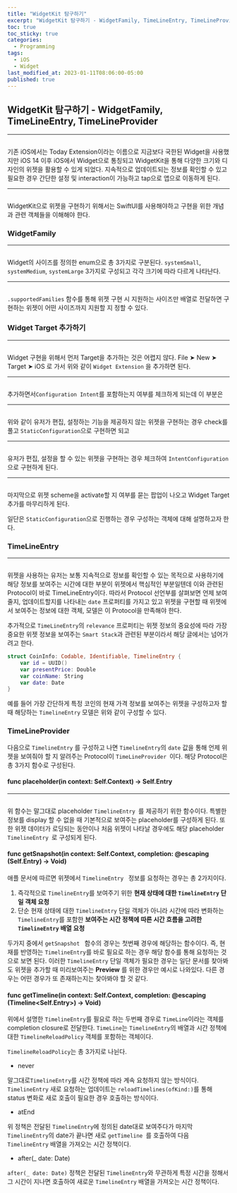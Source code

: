 ```yaml
---
title: "WidgetKit 탐구하기"
excerpt: "WidgetKit 탐구하기 - WidgetFamily, TimeLineEntry, TimeLineProvider"
toc: true
toc_sticky: true
categories:
  - Programming
tags:
  - iOS
  - Widget
last_modified_at: 2023-01-11T08:06:00-05:00
published: true
---
```


## WidgetKit 탐구하기 - WidgetFamily, TimeLineEntry, TimeLineProvider

<hr>

<center>
<figure>
<img src="/assets/images/widgetkit_1.webp" alt="">
<figcaption></figcaption>
</figure>
</center>

기존 iOS에서는 Today Extension이라는 이름으로 지금보다 국한된 Widget을 사용했지만 iOS 14 이후 iOS에서 Widget으로 통칭되고 WidgetKit을 통해 다양한 크기와 디자인의 위젯을 활용할 수 있게 되었다. 지속적으로 업데이트되는 정보를 확인할 수 있고 필요한 경우 간단한 설정 및 interaction이 가능하고 tap으로 앱으로 이동하게 된다.

<hr>

<center>
<figure>
<img src="/assets/images/widgetkit_2.png" alt="">
<figcaption></figcaption>
</figure>
</center>

WidgetKit으로 위젯을 구현하기 위해서는 SwiftUI를 사용해야하고 구현을 위한 개념과 관련 객체들을 이해해야 한다.

### WidgetFamily

<hr>

<center>
<figure>
<img src="/assets/images/widgetkit_3.png" alt="">
<figcaption></figcaption>
</figure>
</center>

Widget의 사이즈를 정의한 enum으로 총 3가지로 구분된다. `systemSmall`, `systemMedium`, `systemLarge` 3가지로 구성되고 각각 크기에 따라 다르게 나타난다.

<hr>

<center>
<figure>
<img src="/assets/images/widgetkit_4.png" alt="">
<figcaption></figcaption>
</figure>
</center>

`.supportedFamilies` 함수를 통해 위젯 구현 시 지원하는 사이즈만 배열로 전달하면 구현하는 위젯이 어떤 사이즈까지 지원할 지 정할 수 있다.


### Widget Target 추가하기

<hr>

<center>
<figure>
<img src="/assets/images/widgetkit_5.png" alt="">
<figcaption></figcaption>
</figure>
</center>

Widget 구현을 위해서 먼저 Target을 추가하는 것은 어렵지 않다. File ➤ New ➤ Target ➤ iOS 로 가서 위와 같이 `Widget Extension` 을 추가하면 된다. 

<hr>

<center>
<figure>
<img src="/assets/images/widgetkit_6.png" alt="">
<figcaption></figcaption>
</figure>
</center>

추가하면서`Configuration Intent`를 포함하는지 여부를 체크하게 되는데 이 부분은

<hr>

<center>
<figure>
<img src="/assets/images/widgetkit_7.png" alt="">
<figcaption></figcaption>
</figure>
</center>

위와 같이 유저가 편집, 설정하는 기능을 제공하지 않는 위젯을 구현하는 경우 check를 풀고 `StaticConfiguration`으로 구현하면 되고

<hr>

<center>
<figure>
<img src="/assets/images/widgetkit_8.png" alt="">
<figcaption></figcaption>
</figure>
</center>

유저가 편집, 설정을 할 수 있는 위젯을 구현하는 경우 체크하여 `IntentConfiguration`으로 구현하게 된다.

<hr>

<center>
<figure>
<img src="/assets/images/widgetkit_9.png" alt="">
<figcaption></figcaption>
</figure>
</center>

마지막으로 위젯 scheme을 activate할 지 여부를 묻는 팝업이 나오고 Widget Target 추가를 마무리하게 된다.

일단은 `StaticConfiguration`으로 진행하는 경우 구성하는 객체에 대해 설명하고자 한다.

### TimeLineEntry

<hr>

<center>
<figure>
<img src="/assets/images/widgetkit_10.png" alt="">
<figcaption></figcaption>
</figure>
</center>

위젯을 사용하는 유저는 보통 지속적으로 정보를 확인할 수 있는 목적으로 사용하기에 해당 정보를 보여주는 시간에 대한 부분이 위젯에서 핵심적인 부분일텐데 이와 관련된 Protocol이 바로 TimeLineEntry이다. 따라서 Protocol 선언부를 살펴보면 언제 보여줄지, 업데이트할지를 나타내는 `date` 프로퍼티를 가지고 있고 위젯을 구현할 때 위젯에서 보여주는 정보에 대한 객체, 모델은 이 Protocol을 만족해야 한다. 

추가적으로 `TimeLineEntry`의 `relevance` 프로퍼티는 위젯 정보의 중요성에 따라 가장 중요한 위젯 정보을 보여주는 `Smart Stack`과 관련된 부분이라서 해당 글에서는 넘어가려고 한다.

```swift
struct CoinInfo: Codable, Identifiable, TimelineEntry { 
	var id = UUID() 
	var presentPrice: Double
	var coinName: String 
	var date: Date
}
```
예를 들어 가장 간단하게 특정 코인의 현재 가격 정보를 보여주는 위젯을 구성하고자 할 때 해당하는 `TimelineEntry` 모델은 위와 같이 구성할 수 있다.

### TimeLineProvider

다음으로 `TimelineEntry` 를 구성하고 나면 `TimelineEntry`의 `date` 값을 통해 언제 위젯을 보여줘야 할 지 알려주는 Protocol이 `TimeLineProvider `이다. 해당 Protocol은 총 3가지 함수로 구성된다. 

#### func placeholder(in context: Self.Context) -> Self.Entry

<hr>

<center>
<figure>
<img src="/assets/images/widgetkit_11.png" alt="">
<figcaption></figcaption>
</figure>
</center>

위 함수는 말그대로 placeholder `TimelineEntry `를 제공하기 위한 함수이다. 특별한 정보를 display 할 수 없을 때 기본적으로 보여주는 placeholder를 구성하게 된다. 또한 위젯 데이터가 로딩되는 동안이나 처음 위젯이 나타날 경우에도 해당 placeholder `TimelineEntry `로 구성되게 된다.

#### func getSnapshot(in context: Self.Context, completion: @escaping (Self.Entry) -> Void)

애플 문서에 따르면 위젯에서 `TimelineEntry ` 정보를 요청하는 경우는 총 2가지이다.

1. 즉각적으로 `TimelineEntry`를 보여주기 위한 **현재 상태에 대한 `TimelineEntry` 단일 객체 요청**
2. 단순 현재 상태에 대한 `TimelineEntry` 단일 객체가 아니라 시간에 따라 변화하는 `TimelineEntry`를 포함한 **보여주는 시간 정책에 따른 시간 흐름을 고려한 `TimelineEntry` 배열 요청**

두가지 중에서 `getSnapshot ` 함수의 경우는 첫번째 경우에 해당하는 함수이다. 즉, 현재를 반영하는 `TimelineEntry`를 바로 필요로 하는 경우 해당 함수를 통해 요청하는 것으로 보면 된다. 이러한 `TimelineEntry` 단일 객체가 필요한 경우는 일단 문서를 찾아봐도 위젯을 추가할 때 미리보여주는 **Preview** 를 위한 경우만 예시로 나와있다. 다른 경우는 어떤 경우가 또 존재하는지는 찾아봐야 할 것 같다.

#### func getTimeline(in context: Self.Context, completion: @escaping (Timeline<Self.Entry>) -> Void)

위에서 설명한 `TimelineEntry`를 필요로 하는 두번째 경우로 `TimeLine`이라는 객체를 completion closure로 전달한다.  `TimeLine`는 `TimelineEntry`의 배열과 시간 정책에 대한 `TimelineReloadPolicy` 객체를 포함하는 객체이다.


`TimelineReloadPolicy`는 총 3가지로 나뉜다. 

- never

말그대로`TimelineEntry`를 시간 정책에 따라 계속 요청하지 않는 방식이다. `TimelineEntry` 새로 요청하는 업데이트는 ` reloadTimelines(ofKind:) `를 통해 status 변화로 새로 호출이 필요한 경우 호출하는 방식이다.

- atEnd

위 정책은 전달된 `TimelineEntry`에 정의된 date대로 보여주다가 마지막 `TimelineEntry`의 date가 끝나면 새로 `getTimeline `를 호출하여 다음 `TimelineEntry` 배열을 가져오는 시간 정책이다.

- after(_ date: Date)

`after(_ date: Date)` 정책은 전달된 `TimelineEntry`와 무관하게 특정 시간을 정해서 그 시간이 지나면 호출하여 새로운 `TimelineEntry` 배열을 가져오는 시간 정책이다.
